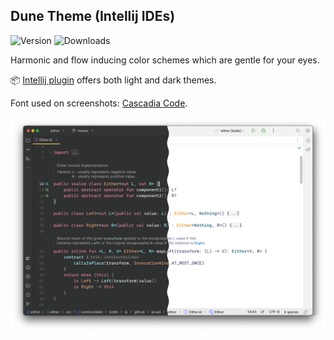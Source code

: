 ## Dune Theme (Intellij IDEs)

![Version](https://img.shields.io/jetbrains/plugin/v/io.github.anvell.dune-theme) ![Downloads](https://img.shields.io/jetbrains/plugin/d/io.github.anvell.dune-theme)

Harmonic and flow inducing color schemes which are gentle for your eyes.

📦 [Intellij plugin](https://plugins.jetbrains.com/plugin/21279-dune-theme) offers both light and dark themes.

Font used on screenshots: [Cascadia Code](https://github.com/microsoft/cascadia-code).

![](https://raw.githubusercontent.com/Anvell/intellij-dune-theme/main/marketplace/screenshots_promo.png)
